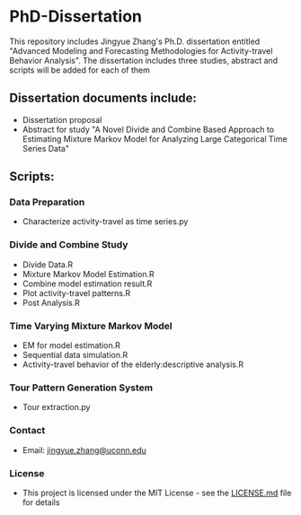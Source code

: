 # PhD-Dissertation
This repository includes Jingyue Zhang's Ph.D. dissertation entitled "Advanced Modeling and Forecasting Methodologies for Activity-travel Behavior Analysis". The dissertation includes three studies, abstract and scripts will be added for each of them
## Dissertation documents include:
* Dissertation proposal
* Abstract for study "A Novel Divide and Combine Based Approach to Estimating Mixture Markov Model for Analyzing Large Categorical Time Series Data"

## Scripts:
### Data Preparation
* Characterize activity-travel as time series.py
### Divide and Combine Study
* Divide Data.R
* Mixture Markov Model Estimation.R
* Combine model estimation result.R
* Plot activity-travel patterns.R
* Post Analysis.R
### Time Varying Mixture Markov Model
* EM for model estimation.R
* Sequential data simulation.R
* Activity-travel behavior of the elderly:descriptive analysis.R

### Tour Pattern Generation System
* Tour extraction.py

### Contact
* Email: jingyue.zhang@uconn.edu

### License
* This project is licensed under the MIT License - see the [LICENSE.md](LICENSE.md) file for details
